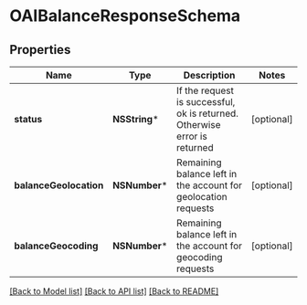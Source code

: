 # OAIBalanceResponseSchema

## Properties
Name | Type | Description | Notes
------------ | ------------- | ------------- | -------------
**status** | **NSString*** | If the request is successful, ok is returned. Otherwise error is returned | [optional] 
**balanceGeolocation** | **NSNumber*** | Remaining balance left in the account for geolocation requests | [optional] 
**balanceGeocoding** | **NSNumber*** | Remaining balance left in the account for geocoding requests | [optional] 

[[Back to Model list]](../README.md#documentation-for-models) [[Back to API list]](../README.md#documentation-for-api-endpoints) [[Back to README]](../README.md)


